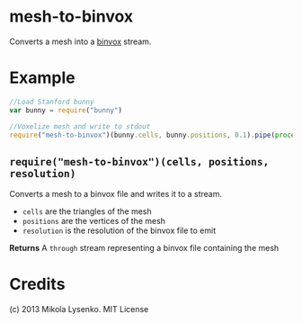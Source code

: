 mesh-to-binvox
==============
Converts a mesh into a [binvox](http://www.cs.princeton.edu/~min/binvox) stream.

Example
=======

```javascript
//Load Stanford bunny
var bunny = require("bunny")

//Voxelize mesh and write to stdout
require("mesh-to-binvox")(bunny.cells, bunny.positions, 0.1).pipe(process.stdout)
```

## `require("mesh-to-binvox")(cells, positions, resolution)`
Converts a mesh to a binvox file and writes it to a stream.

* `cells` are the triangles of the mesh
* `positions` are the vertices of the mesh
* `resolution` is the resolution of the binvox file to emit

**Returns** A `through` stream representing a binvox file containing the mesh

# Credits
(c) 2013 Mikola Lysenko. MIT License
